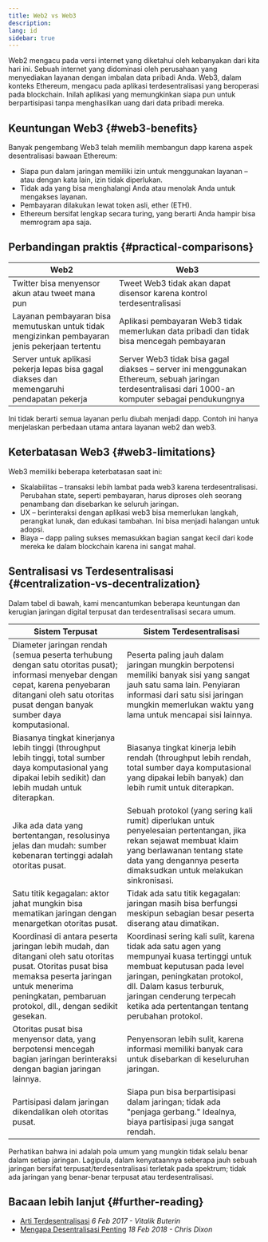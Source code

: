```yaml
---
title: Web2 vs Web3
description:
lang: id
sidebar: true
---
```


Web2 mengacu pada versi internet yang diketahui oleh kebanyakan dari kita hari ini. Sebuah internet yang didominasi oleh perusahaan yang menyediakan layanan dengan imbalan data pribadi Anda. Web3, dalam konteks Ethereum, mengacu pada aplikasi terdesentralisasi yang beroperasi pada blockchain. Inilah aplikasi yang memungkinkan siapa pun untuk berpartisipasi tanpa menghasilkan uang dari data pribadi mereka.

## Keuntungan Web3 {#web3-benefits}

Banyak pengembang Web3 telah memilih membangun dapp karena aspek desentralisasi bawaan Ethereum:

- Siapa pun dalam jaringan memiliki izin untuk menggunakan layanan – atau dengan kata lain, izin tidak diperlukan.
- Tidak ada yang bisa menghalangi Anda atau menolak Anda untuk mengakses layanan.
- Pembayaran dilakukan lewat token asli, ether (ETH).
- Ethereum bersifat lengkap secara turing, yang berarti Anda hampir bisa memrogram apa saja.

## Perbandingan praktis {#practical-comparisons}

| Web2                                                                                           | Web3                                                                                                                                                 |
| ---------------------------------------------------------------------------------------------- | ---------------------------------------------------------------------------------------------------------------------------------------------------- |
| Twitter bisa menyensor akun atau tweet mana pun                                                | Tweet Web3 tidak akan dapat disensor karena kontrol terdesentralisasi                                                                                |
| Layanan pembayaran bisa memutuskan untuk tidak mengizinkan pembayaran jenis pekerjaan tertentu | Aplikasi pembayaran Web3 tidak memerlukan data pribadi dan tidak bisa mencegah pembayaran                                                            |
| Server untuk aplikasi pekerja lepas bisa gagal diakses dan memengaruhi pendapatan pekerja      | Server Web3 tidak bisa gagal diakses – server ini menggunakan Ethereum, sebuah jaringan terdesentralisasi dari 1000-an komputer sebagai pendukungnya |

Ini tidak berarti semua layanan perlu diubah menjadi dapp. Contoh ini hanya menjelaskan perbedaan utama antara layanan web2 dan web3.

## Keterbatasan Web3 {#web3-limitations}

Web3 memiliki beberapa keterbatasan saat ini:

- Skalabilitas – transaksi lebih lambat pada web3 karena terdesentralisasi. Perubahan state, seperti pembayaran, harus diproses oleh seorang penambang dan disebarkan ke seluruh jaringan.
- UX – berinteraksi dengan aplikasi web3 bisa memerlukan langkah, perangkat lunak, dan edukasi tambahan. Ini bisa menjadi halangan untuk adopsi.
- Biaya – dapp paling sukses memasukkan bagian sangat kecil dari kode mereka ke dalam blockchain karena ini sangat mahal.

## Sentralisasi vs Terdesentralisasi {#centralization-vs-decentralization}

Dalam tabel di bawah, kami mencantumkan beberapa keuntungan dan kerugian jaringan digital terpusat dan terdesentralisasi secara umum.

| Sistem Terpusat                                                                                                                                                                                                       | Sistem Terdesentralisasi                                                                                                                                                                                                                                              |
| --------------------------------------------------------------------------------------------------------------------------------------------------------------------------------------------------------------------- | --------------------------------------------------------------------------------------------------------------------------------------------------------------------------------------------------------------------------------------------------------------------- |
| Diameter jaringan rendah (semua peserta terhubung dengan satu otoritas pusat); informasi menyebar dengan cepat, karena penyebaran ditangani oleh satu otoritas pusat dengan banyak sumber daya komputasional.         | Peserta paling jauh dalam jaringan mungkin berpotensi memiliki banyak sisi yang sangat jauh satu sama lain. Penyiaran informasi dari satu sisi jaringan mungkin memerlukan waktu yang lama untuk mencapai sisi lainnya.                                               |
| Biasanya tingkat kinerjanya lebih tinggi (throughput lebih tinggi, total sumber daya komputasional yang dipakai lebih sedikit) dan lebih mudah untuk diterapkan.                                                      | Biasanya tingkat kinerja lebih rendah (throughput lebih rendah, total sumber daya komputasional yang dipakai lebih banyak) dan lebih rumit untuk diterapkan.                                                                                                          |
| Jika ada data yang bertentangan, resolusinya jelas dan mudah: sumber kebenaran tertinggi adalah otoritas pusat.                                                                                                       | Sebuah protokol (yang sering kali rumit) diperlukan untuk penyelesaian pertentangan, jika rekan sejawat membuat klaim yang berlawanan tentang state data yang dengannya peserta dimaksudkan untuk melakukan sinkronisasi.                                             |
| Satu titik kegagalan: aktor jahat mungkin bisa mematikan jaringan dengan menargetkan otoritas pusat.                                                                                                                  | Tidak ada satu titik kegagalan: jaringan masih bisa berfungsi meskipun sebagian besar peserta diserang atau dimatikan.                                                                                                                                                |
| Koordinasi di antara peserta jaringan lebih mudah, dan ditangani oleh satu otoritas pusat. Otoritas pusat bisa memaksa peserta jaringan untuk menerima peningkatan, pembaruan protokol, dll., dengan sedikit gesekan. | Koordinasi sering kali sulit, karena tidak ada satu agen yang mempunyai kuasa tertinggi untuk membuat keputusan pada level jaringan, peningkatan protokol, dll. Dalam kasus terburuk, jaringan cenderung terpecah ketika ada pertentangan tentang perubahan protokol. |
| Otoritas pusat bisa menyensor data, yang berpotensi mencegah bagian jaringan berinteraksi dengan bagian jaringan lainnya.                                                                                             | Penyensoran lebih sulit, karena informasi memiliki banyak cara untuk disebarkan di keseluruhan jaringan.                                                                                                                                                              |
| Partisipasi dalam jaringan dikendalikan oleh otoritas pusat.                                                                                                                                                          | Siapa pun bisa berpartisipasi dalam jaringan; tidak ada "penjaga gerbang." Idealnya, biaya partisipasi juga sangat rendah.                                                                                                                                            |

Perhatikan bahwa ini adalah pola umum yang mungkin tidak selalu benar dalam setiap jaringan. Lagipula, dalam kenyataannya seberapa jauh sebuah jaringan bersifat terpusat/terdesentralisasi terletak pada spektrum; tidak ada jaringan yang benar-benar terpusat atau terdesentralisasi.

## Bacaan lebih lanjut {#further-reading}

- [Arti Terdesentralisasi](https://medium.com/@VitalikButerin/the-meaning-of-decentralization-a0c92b76a274) _6 Feb 2017 - Vitalik Buterin_
- [Mengapa Desentralisasi Penting](https://medium.com/s/story/why-decentralization-matters-5e3f79f7638e) _18 Feb 2018 - Chris Dixon_
